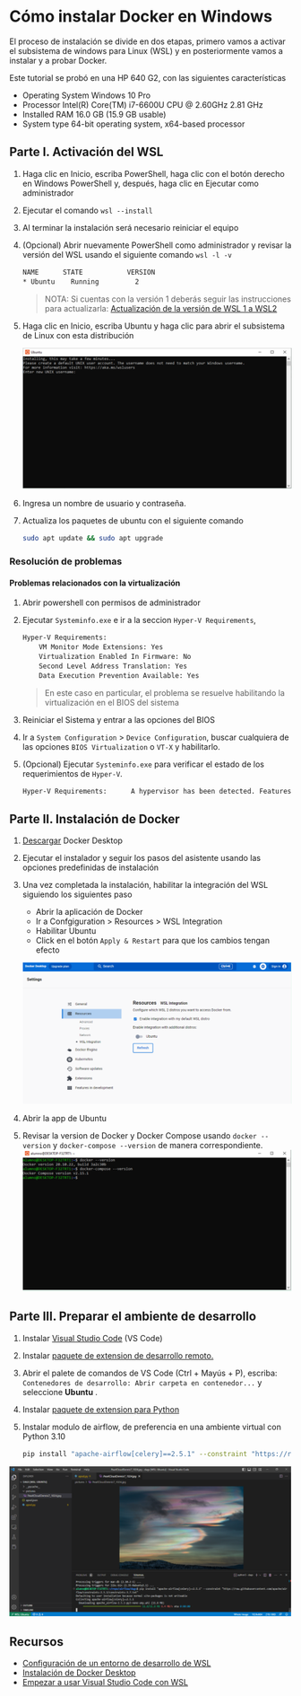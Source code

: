 # Cómo instalar Docker en Windows

El proceso de instalación se divide en dos etapas, primero vamos a activar el subsistema de windows para Linux (WSL) y en posteriormente vamos a instalar y a probar Docker.

Este tutorial se probó en una HP 640 G2, con las siguientes características

- Operating System Windows 10 Pro
- Processor	Intel(R) Core(TM) i7-6600U CPU @ 2.60GHz   2.81 GHz
- Installed RAM	16.0 GB (15.9 GB usable)
- System type 64-bit operating system, x64-based processor

## Parte I. Activación del WSL

1. Haga clic en Inicio, escriba PowerShell, haga clic con el botón derecho en Windows PowerShell y, después, haga clic en Ejecutar como administrador
2. Ejecutar el comando `wsl --install`
3. Al terminar la instalación será necesario reiniciar el equipo
4. (Opcional) Abrir nuevamente PowerShell como administrador y revisar la versión del WSL usando el siguiente comando `wsl -l -v`

    ```bash
    NAME      STATE           VERSION
    * Ubuntu    Running         2
    ```

    > NOTA: Si cuentas con la versión 1 deberás seguir las instrucciones para actualizarla: [Actualización de la versión de WSL 1 a WSL2](https://learn.microsoft.com/es-mx/windows/wsl/install#upgrade-version-from-wsl-1-to-wsl-2)

5. Haga clic en Inicio, escriba Ubuntu y haga clic para abrir el subsistema de Linux con esta distribución

    ![image](img/enter_new_unix_username.png)

6. Ingresa un nombre de usuario y contraseña.
7. Actualiza los paquetes de ubuntu con el siguiente comando

    ```bash
    sudo apt update && sudo apt upgrade
    ```

### Resolución de problemas

#### Problemas relacionados con la virtualización

1. Abrir powershell con permisos de administrador
2. Ejecutar `Systeminfo.exe` e ir a la seccion `Hyper-V Requirements`,

    ```bash
    Hyper-V Requirements:
        VM Monitor Mode Extensions: Yes
        Virtualization Enabled In Firmware: No
        Second Level Address Translation: Yes
        Data Execution Prevention Available: Yes
    ```

    > En este caso en particular, el problema se resuelve habilitando la virtualización en el BIOS del sistema
3. Reiniciar el Sistema y entrar a las opciones del BIOS
4. Ir a `System Configuration` > `Device Configuration`, buscar cualquiera de las opciones `BIOS Virtualization` o `VT-X` y habilitarlo.

5. (Opcional) Ejecutar `Systeminfo.exe` para verificar el estado de los requerimientos de `Hyper-V`.

    ```bash
    Hyper-V Requirements:      A hypervisor has been detected. Features required for Hyper-V will not be displayed.
    ```

## Parte II. Instalación de Docker

1. [Descargar](https://desktop.docker.com/win/main/amd64/Docker%20Desktop%20Installer.exe) Docker Desktop
2. Ejecutar el instalador y seguir los pasos del asistente usando las opciones predefinidas de instalación
3. Una vez completada la instalación, habilitar la integración del WSL siguiendo los siguientes paso
    - Abrir la aplicación de Docker
    - Ir a Confgiguration > Resources > WSL Integration
    - Habilitar Ubuntu
    - Click en el botón `Apply & Restart` para que los cambios tengan efecto

    ![image](img/enable_wsl_docker_integration.png)
4. Abrir la app de Ubuntu
5. Revisar la version de Docker y Docker Compose usando `docker --version` y `docker-compose --version` de manera correspondiente.
    ![image](img/check_docker_compose_version.png)


## Parte III. Preparar el ambiente de desarrollo

1. Instalar [Visual Studio Code](https://code.visualstudio.com/download) (VS Code)
2. Instalar [paquete de extension de desarrollo remoto.
](https://marketplace.visualstudio.com/items?itemName=ms-vscode-remote.vscode-remote-extensionpack)
3. Abrir el palete de comandos de VS Code (Ctrl + Mayús + P), escriba: `Contenedores de desarrollo: Abrir carpeta en contenedor...` y seleccione **Ubuntu** .
4. Instalar [paquete de extension para Python](https://marketplace.visualstudio.com/items?itemName=ms-python.python)
5. Instalar modulo de airflow, de preferencia en una ambiente virtual con Python 3.10

    ```bash
    pip install "apache-airflow[celery]==2.5.1" --constraint "https://raw.githubusercontent.com/apache/airflow/constraints-2.5.1/constraints-3.7.txt"
    ```

![image](img/vscode_with_wsl.png)

## Recursos

- [Configuración de un entorno de desarrollo de WSL](https://learn.microsoft.com/es-mx/windows/wsl/setup/environment#set-up-your-linux-username-and-password)
- [Instalación de Docker Desktop](https://learn.microsoft.com/es-mx/windows/wsl/tutorials/wsl-containers#install-docker-desktop)
- [Empezar a usar Visual Studio Code con WSL](https://learn.microsoft.com/es-mx/windows/wsl/tutorials/wsl-vscode)
